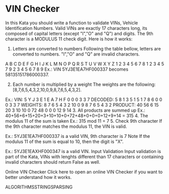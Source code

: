 # VIN Checker
In this Kata you should write a function to validate VINs, Vehicle Identification Numbers. Valid VINs are exactly 17 characters long, its composed of capital letters (except "I","O" and "Q") and digits. The 9th character is a MODULUS 11 check digit. Here is how it works:

1. Letters are converted to numbers
Following the table bellow, letters are converted to numbers. "I","O" and "Q" are invalid characters.

A B C D E F G H I J K L M N O P Q R S T U V W X Y Z
1 2 3 4 5 6 7 8   1 2 3 4 5   7   9 2 3 4 5 6 7 8 9
Ex.: VIN 5YJ3E1EA7HF000337 becomes 58135151786000337.

2. Each number is multiplied by a weight
The weights are the following: [8,7,6,5,4,3,2,10,0,9,8,7,6,5,4,3,2].

Ex.:
VIN:     5   Y   J   3   E   1   E   A   7   H   F   0   0   0   3   3   7
DECODED: 5   8   1   3   5   1   5   1   7   8   6   0   0   0   3   3   7
WEIGHTS: 8   7   6   5   4   3   2   10  0   9   8   7   6   5   4   3   2
PRODUCT: 40  56  6   15  20  3   10  10  0   72  48  0   0   0   12  9   14
3. All products are summed up
Ex.:
40+56+6+15+20+3+10+10+0+72+48+0+0+0+12+9+14 = 315
4. The modulus 11 of the sum is taken
Ex.:
315 mod 11 = 7
5. Check 9th character
If the 9th character matches the modulus 11, the VIN is valid.

Ex.:
5YJ3E1EA7HF000337 is a valid VIN, 9th character is 7
Note
If the modulus 11 of the sum is equal to 10, then the digit is "X".

Ex.: 
5YJ3E1EAXHF000347 is a valid VIN.
Input Validation
Input validation is part of the Kata, VINs with lenghts different than 17 characters or containing invalid characters should return False as well.

Online VIN Checker
Click here to open an online VIN Checker if you want to better understand how it works.

ALGORITHMSSTRINGSPARSING